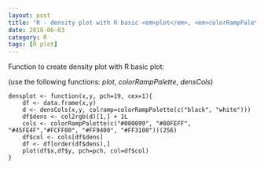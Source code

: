 ```yaml
---
layout: post
title: "R - density plot with R basic <em>plot</em>, <em>colorRampPalette</em>, <em>densCols</em> functions"
date: 2018-06-03
category: R
tags: [R plot]
---
```


Function to create density plot with R basic plot:


(use the following functions: <em>plot</em>, <em>colorRampPalette</em>, <em>densCols</em>)

```
densplot <- function(x,y, pch=19, cex=1){
	df <- data.frame(x,y)
	d <- densCols(x,y, colramp=colorRampPalette(c("black", "white")))
	df$dens <- col2rgb(d)[1,] + 1L
	cols <- colorRampPalette(c("#000099", "#00FEFF", "#45FE4F","#FCFF00", "#FF9400", "#FF3100"))(256)
	df$col <- cols[df$dens]
	df <- df[order(df$dens),]
	plot(df$x,df$y, pch=pch, col=df$col)
}

```
